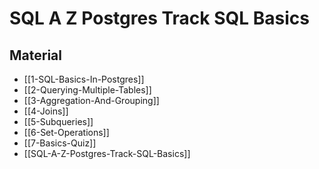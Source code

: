 # SQL A Z Postgres Track SQL Basics

## Material

- [[1-SQL-Basics-In-Postgres]]
- [[2-Querying-Multiple-Tables]]
- [[3-Aggregation-And-Grouping]]
- [[4-Joins]]
- [[5-Subqueries]]
- [[6-Set-Operations]]
- [[7-Basics-Quiz]]
- [[SQL-A-Z-Postgres-Track-SQL-Basics]]
